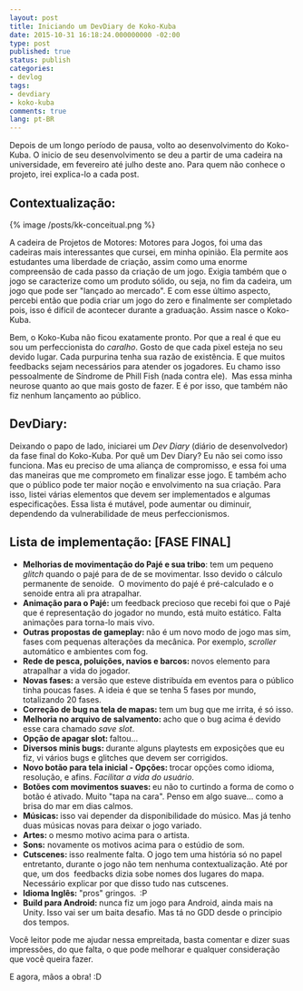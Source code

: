 ```yaml
---
layout: post
title: Iniciando um DevDiary de Koko-Kuba
date: 2015-10-31 16:18:24.000000000 -02:00
type: post
published: true
status: publish
categories:
- devlog
tags:
- devdiary
- koko-kuba
comments: true
lang: pt-BR
---
```

<p>Depois de um longo período de pausa, volto ao desenvolvimento do Koko-Kuba. O inicio de seu desenvolvimento se deu a partir de uma cadeira na universidade, em fevereiro até julho deste ano. Para quem não conhece o projeto, irei explica-lo a cada post.</p>

## Contextualização:

{% image /posts/kk-conceitual.png %}

<p>A cadeira de Projetos de Motores: Motores para Jogos, foi uma das cadeiras mais interessantes que cursei, em minha opinião. Ela permite aos estudantes uma liberdade de criação, assim como uma enorme compreensão de cada passo da criação de um jogo. Exigia também que o jogo se caracterize como um produto sólido, ou seja, no fim da cadeira, um jogo que pode ser "lançado ao mercado". E com esse último aspecto, percebi então que podia criar um jogo do zero e finalmente ser completado pois, isso é difícil de acontecer durante a graduação. Assim nasce o Koko-Kuba.</p>
<p>Bem, o Koko-Kuba não ficou exatamente pronto. Por que a real é que eu sou um perfeccionista do <em>caralho</em>. Gosto de que cada pixel esteja no seu devido lugar. Cada purpurina tenha sua razão de existência. E que muitos feedbacks sejam necessários para atender os jogadores. Eu chamo isso pessoalmente de Síndrome de Phill Fish (nada contra ele).  Mas essa minha neurose quanto ao que mais gosto de fazer. E é por isso, que também não fiz nenhum lançamento ao público.</p>

## DevDiary:

<p>Deixando o papo de lado, iniciarei um <em>Dev Diary</em> (diário de desenvolvedor) da fase final do Koko-Kuba. Por quê um Dev Diary? Eu não sei como isso funciona. Mas eu preciso de uma aliança de compromisso, e essa foi uma das maneiras que me comprometo em finalizar esse jogo. E também acho que o público pode ter maior noção e envolvimento na sua criação. Para isso, listei várias elementos que devem ser implementados e algumas especificações. Essa lista é mutável, pode aumentar ou diminuir, dependendo da vulnerabilidade de meus perfeccionismos.</p>

## Lista de implementação: [FASE FINAL]


<ul>
<li><strong>Melhorias de movimentação do Pajé e sua tribo</strong>: tem um pequeno<em> glitch</em> quando o pajé para de de se movimentar. Isso devido o cálculo permanente de senoide.  O movimento do pajé é pré-calculado e o senoide entra ali pra atrapalhar.</li>
<li><strong>Animação para o Pajé: </strong>um feedback precioso que recebi foi que o Pajé que é representação do jogador no mundo, está muito estático. Falta animações para torna-lo mais vivo.<strong><br />
</strong></li>
<li><strong>Outras propostas de gameplay: </strong>não é um novo modo de jogo mas sim, fases com pequenas alterações da mecânica. Por exemplo, <em>scroller</em> automático e ambientes com fog.</li>
<li><strong>Rede de pesca, poluições, navios e barcos: </strong>novos elemento para atrapalhar a vida do jogador.<strong><br />
</strong></li>
<li><strong>Novas fases: </strong>a versão que esteve distribuída em eventos para o público tinha poucas fases. A ideia é que se tenha 5 fases por mundo, totalizando 20 fases.<strong><br />
</strong></li>
<li><strong>Correção de bug na tela de mapas: </strong>tem um bug que me irrita, é só isso.<strong><br />
</strong></li>
<li><strong>Melhoria no arquivo de salvamento: </strong>acho que o bug acima é devido esse cara chamado <em>save slot</em>.<strong><br />
</strong></li>
<li><strong>Opção de apagar slot: </strong>faltou...<strong><br />
</strong></li>
<li><strong>Diversos minis bugs: </strong>durante alguns playtests em exposições que eu fiz, vi vários bugs e glitches que devem ser corrigidos.</li>
<li><strong>Novo botão para tela inicial - Opções: </strong>trocar opções como idioma, resolução, e afins. <em>Facilitar a vida do usuário</em>.<strong><br />
</strong></li>
<li><strong>Botões com movimentos suaves: </strong>eu não to curtindo a forma de como o botão é ativado. Muito "tapa na cara". Penso em algo suave... como a brisa do mar em dias calmos.<strong><br />
</strong></li>
<li><strong>Músicas: </strong>isso vai depender da disponibilidade do músico. Mas já tenho duas músicas novas para deixar o jogo variado.<strong><br />
</strong></li>
<li><strong>Artes: </strong>o mesmo motivo acima para o artista.<strong><br />
</strong></li>
<li><strong>Sons:</strong> novamente os motivos acima para o estúdio de som.</li>
<li><strong>Cutscenes: </strong>isso realmente falta. O jogo tem uma história só no papel entretanto, durante o jogo não tem nenhuma contextualização. Até por que, um dos  feedbacks dizia sobe nomes dos lugares do mapa. Necessário explicar por que disso tudo nas cutscenes.<strong><br />
</strong></li>
<li><strong>Idioma Inglês: </strong>"pros" gringos.<strong>  </strong>:P<strong><br />
</strong></li>
<li><strong>Build para Android: </strong>nunca fiz um jogo para Android, ainda mais na Unity. Isso vai ser um baita desafio. Mas tá no GDD desde o principio dos tempos.<strong><br />
</strong></li>
</ul>
<p>Você leitor pode me ajudar nessa empreitada, basta comentar e dizer suas impressões, do que falta, o que pode melhorar e qualquer consideração que você queira fazer.</p>
<p>E agora, mãos a obra! :D</p>
